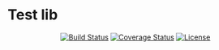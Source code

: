 # Test lib

<p align="center">
  <a href="https://actions-badge.atrox.dev/tadmccorkle/rpc.net/goto?ref=main"><img src="https://img.shields.io/endpoint.svg?url=https%3A%2F%2Factions-badge.atrox.dev%2Ftadmccorkle%2Frpc.net%2Fbadge%3Fref%3Dmain" alt="Build Status"/></a>
  <a href="https://coveralls.io/github/tadmccorkle/rpc.net"><img src="https://coveralls.io/repos/github/tadmccorkle/rpc.net/badge.svg?branch=main" alt="Coverage Status"/></a>
  <a href="https://github.com/tadmccorkle/rpc.net/blob/main/LICENSE"><img src="https://img.shields.io/badge/license-BSD--3-green" alt="License"/></a>
</p>
